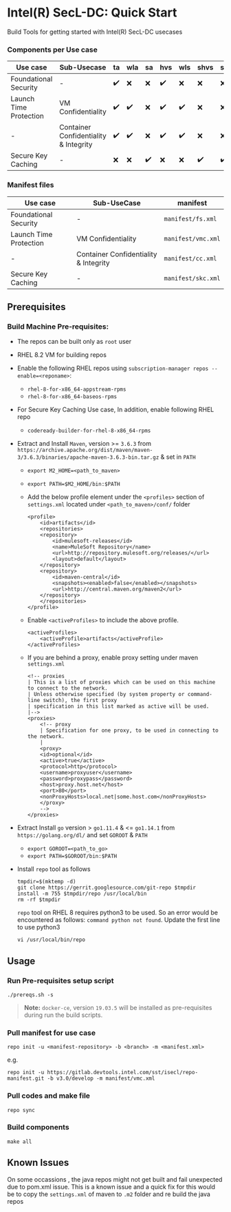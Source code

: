 # Intel(R) SecL-DC: Quick Start

Build Tools for getting started with Intel(R) SecL-DC usecases



### Components per Use case

Use case | Sub-Usecase | ta | wla | sa | hvs | wls | shvs | sqvs | scs | kbs | ih | wpm | cms | aas
---------|---------|----|-----|----|-----|-----|------|------|-----|-----|----|-----|------|------
Foundational Security | \- | ✔️ | ❌ | ❌ | ✔️ | ❌ | ❌ | ❌ | ❌ | ❌ | ✔️ | ❌ | ✔️ | ✔️
Launch Time Protection | VM Confidentiality | ✔️ | ✔️ | ❌ | ✔️ | ✔️ | ❌ | ❌ | ❌ | ✔️ | ✔️ | ✔️ | ✔️ | ✔️
\- | Container Confidentiality   & Integrity | ✔️ | ✔️ | ❌ | ✔️ | ✔️ | ❌ | ❌ | ❌ | ✔️ | ✔️ | ✔️ | ✔️ | ✔️
Secure Key Caching | \- | ❌ | ❌ | ✔️ | ❌ | ❌ | ✔️ | ✔️ | ✔️ | ✔️ | ✔️ | ❌ | ✔️ | ✔️



### Manifest files

Use case | Sub-UseCase | manifest
---------|---------|----------
Foundational Security | \- | `manifest/fs.xml`
Launch Time Protection | VM Confidentiality | `manifest/vmc.xml`
\- | Container Confidentiality & Integrity | `manifest/cc.xml`
Secure Key Caching | \- | `manifest/skc.xml`



## Prerequisites

### Build Machine Pre-requisites:

* The repos can be built only as `root` user

* RHEL 8.2 VM for building repos

* Enable the following RHEL repos using `subscription-manager repos --enable=<reponame>`:

  * `rhel-8-for-x86_64-appstream-rpms`
  * `rhel-8-for-x86_64-baseos-rpms`

* For Secure Key Caching Use case, In addition, enable following RHEL repo
  * `codeready-builder-for-rhel-8-x86_64-rpms`

* Extract and Install `Maven`, version >= `3.6.3` from `https://archive.apache.org/dist/maven/maven-3/3.6.3/binaries/apache-maven-3.6.3-bin.tar.gz` & set in `PATH`

  * `export M2_HOME=<path_to_maven>`

  * `export PATH=$M2_HOME/bin:$PATH`

  * Add the below profile element under the `<profiles>` section of `settings.xml` located under `<path_to_maven>/conf/` folder

    ```
    <profile>
        <id>artifacts</id>
        <repositories>
        <repository>
            <id>mulesoft-releases</id>
            <name>MuleSoft Repository</name>
            <url>http://repository.mulesoft.org/releases/</url>
            <layout>default</layout>
        </repository>
        <repository>
            <id>maven-central</id>
            <snapshots><enabled>false</enabled></snapshots>
            <url>http://central.maven.org/maven2</url>
        </repository>
        </repositories>
    </profile>
    ```

  * Enable `<activeProfiles>` to include the above profile.

    ```
    <activeProfiles>
        <activeProfile>artifacts</activeProfile>
    </activeProfiles>
    ```

  * If you are behind a proxy, enable proxy setting under maven `settings.xml`

    ```
    <!-- proxies
    | This is a list of proxies which can be used on this machine to connect to the network.
    | Unless otherwise specified (by system property or command-line switch), the first proxy
    | specification in this list marked as active will be used.
    |-->
    <proxies>
        <!-- proxy
        | Specification for one proxy, to be used in connecting to the network.
        |
        <proxy>
        <id>optional</id>
        <active>true</active>
        <protocol>http</protocol>
        <username>proxyuser</username>
        <password>proxypass</password>
        <host>proxy.host.net</host>
        <port>80</port>
        <nonProxyHosts>local.net|some.host.com</nonProxyHosts>
        </proxy>
        -->
    </proxies>  
    ```

* Extract Install `go` version > `go1.11.4` & <= `go1.14.1` from `https://golang.org/dl/` and set `GOROOT` & `PATH`

  * `export GOROOT=<path_to_go>` 
  * `export PATH=$GOROOT/bin:$PATH`

* Install `repo` tool as follows

  ```shell
  tmpdir=$(mktemp -d)
  git clone https://gerrit.googlesource.com/git-repo $tmpdir
  install -m 755 $tmpdir/repo /usr/local/bin
  rm -rf $tmpdir
  ```
  
  `repo` tool on RHEL 8 requires python3 to be used. So an error would be encountered as follows: `command python not found`. Update the first line to use python3
  ```shell
  vi /usr/local/bin/repo
  ```
  
## Usage

### Run Pre-requisites setup script

```shell
./prereqs.sh -s
```

> **Note:** `docker-ce`, version `19.03.5` will be installed as pre-requisites during run the build scripts. 

### Pull manifest for use case

```shell
repo init -u <manifest-repository> -b <branch> -m <manifest.xml>
```

e.g.
```shell
repo init -u https://gitlab.devtools.intel.com/sst/isecl/repo-manifest.git -b v3.0/develop -m manifest/vmc.xml
```

### Pull codes and make file

```shell
repo sync
```

### Build components

```shell
make all
```


## Known Issues

On some occassions , the java repos might not get built and fail unexpected due to pom.xml issue. This is a known issue and a quick fix for this would be to copy the `settings.xml` of maven to `.m2` folder and re build the java repos






